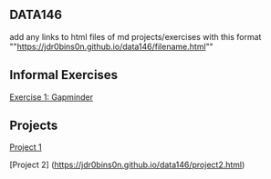 ## DATA146
add any links to html files of md projects/exercises with this format ""https://jdr0bins0n.github.io/data146/filename.html""

## Informal Exercises
 
[Exercise 1: Gapminder](https://jdr0bins0n.github.io/data146/exercise1.html)

## Projects

[Project 1](https://jdr0bins0n.github.io/data146/project1.html)

[Project 2] (https://jdr0bins0n.github.io/data146/project2.html) 


